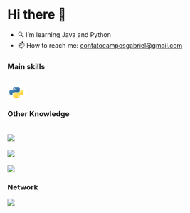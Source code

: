 # Hi there 👋

- 🔍 I’m learning Java and Python
- 📫 How to reach me: contatocamposgabriel@gmail.com

### Main skills
<div style="display: inline_block"><br>
  <img align="center" alt="Rafa-Python" height="30" width="40" src="https://raw.githubusercontent.com/devicons/devicon/master/icons/python/python-original.svg">
</div>

### Other Knowledge

<div style="display: inline_block"><br>
  <img align="center"
src="https://camo.githubusercontent.com/4a7c0b29478c7038b8cf53c72b63a5ccfa2308a04555f339f465e00547713163/68747470733a2f2f696d672e736869656c64732e696f2f62616467652f6d6963726f736f6674253230617a7572652d3030383944363f7374796c653d666f722d7468652d6261646765266c6f676f3d6d6963726f736f66742d617a757265266c6f676f436f6c6f723d7768697465">
</div>

<div style="display: inline_block"><br>
  <img align="center"
    src="https://img.shields.io/badge/Google_Cloud-4285F4?style=for-the-badge&logo=google-cloud&logoColor=white">
</div>

<div style="display: inline_block"><br>
    <img align="center"
src="https://img.shields.io/badge/MySQL-005C84?style=for-the-badge&logo=mysql&logoColor=white">
</div>

### Network
<div> 
  <a href="https://www.linkedin.com/in/gabrieldecampos/" target="_blank"><img src="https://img.shields.io/badge/-LinkedIn-%230077B5?style=for-the-badge&logo=linkedin&logoColor=white" target="_blank"></a> 
